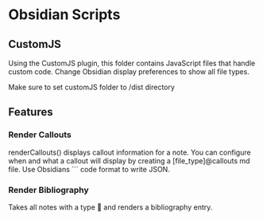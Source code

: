 # Obsidian Scripts

## CustomJS

Using the CustomJS plugin, this folder contains JavaScript files that handle custom code. Change Obsidian display preferences to show all file types.

Make sure to set customJS folder to /dist directory

## Features

### Render Callouts

renderCallouts() displays callout information for a note. You can configure when and what a callout will display by creating a [file_type]@callouts md file. Use Obsidians ``` code format to write JSON.

### Render Bibliography

Takes all notes with a type 📖 and renders a bibliography entry.
